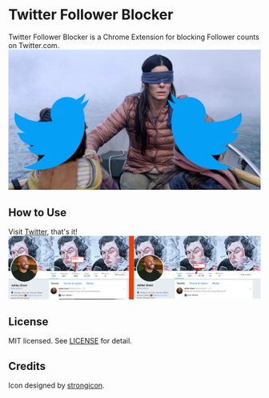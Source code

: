 # Twitter Follower Blocker
Twitter Follower Blocker is a Chrome Extension for blocking Follower counts on Twitter.com.
![screenshot](/img/Logo.jpg)

## How to Use
Visit [Twitter](LICENSE.md), that's it!
![before](/img/Before-and-After.jpg)

## License
MIT licensed. See [LICENSE](LICENSE.md) for detail.

## Credits
Icon designed by [strongicon](https://www.iconfinder.com/strokeicon).
